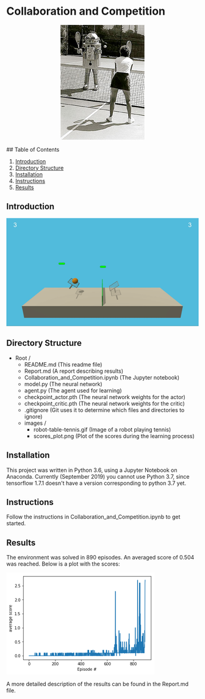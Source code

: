 # Collaboration and Competition

<p align="center">
    <img src="./images/robot-tennis.jpg" width="220" title="Random Agent" alt="Robot playing tennis.">
</p>
## Table of Contents

1. [Introduction](#introduction)
2. [Directory Structure](#directoryStructure)
3. [Installation](#installation)
4. [Instructions](#instructions)
5. [Results](#results)

## Introduction <a name="introduction"></a>
<p align="center">
    <img src="./images/tennis.gif" width="800" title="Random Agent" alt="Robot playing tennis.">
</p>

## Directory Structure <a name="directoryStructure"></a>

- Root /
    - README.md (This readme file)
    - Report.md (A report describing results)
    - Collaboration_and_Competition.ipynb (The Jupyter notebook)
    - model.py (The neural network)
    - agent.py (The agent used for learning)
    - checkpoint_actor.pth (The neural network weights for the actor)
    - checkpoint_critic.pth (The neural network weights for the critic)
    - .gitignore (Git uses it to determine which files and directories to ignore)
    - images /  
        - robot-table-tennis.gif  (Image of a robot playing tennis)
        - scores_plot.png (Plot of the scores during the learning process)
        
## Installation <a name="installation"></a>

This project was written in Python 3.6, using a Jupyter Notebook on Anaconda. Currently (September 2019) you cannot use Python 3.7, since tensorflow 1.7.1 doesn't have a version corresponding to python 3.7 yet.

## Instructions <a name="instructions"></a>

Follow the instructions in Collaboration_and_Competition.ipynb to get started.

## Results <a name="results"></a>

The environment was solved in 890 episodes. An averaged score of 0.504 was reached. 
Below is a plot with the scores:

![scores](images/scores_plot.png)

A more detailed description of the results can be found in the Report.md file.
